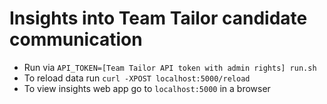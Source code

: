 # Insights into Team Tailor candidate communication

* Run via `API_TOKEN=[Team Tailor API token with admin rights] run.sh`
* To reload data run `curl -XPOST localhost:5000/reload`
* To view insights web app go to `localhost:5000` in a browser
